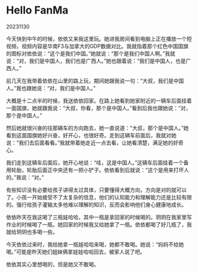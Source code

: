 # Hello FanMa 

20231130

今天快到中午的时候，依依又来我这里玩。她进我房间看到电脑上正在播放一个短视频，视频内容是华南F3与加拿大的GDP数据对比。我就指着那个红色中国国旗的图标对依依说：“这个是我们中国。”她就说：“那个是我们中国人啊。”我就说：“对，我们是中国人，我们也是广西人。”她也跟着说：“我们是中国人，也是广西人。”

前几天在我带着依依在山里的路上玩，期间她跟我说一句：“大叔，我们是中国人。”我也跟她说：“对，我们是中国人。”

大概是十二点半的时候，我送依依回家。在路上她看到她家附近的一辆车后面挂着一面国旗，她就跟我说：“大叔，你看，那个是中国人。”看到后我也跟她说：“对，那个是中国人。”

然后她就很兴奋的往那辆车的方向跑去，她一直说道：“大叔，那个是中国人。”她看到这面国旗她好兴奋，好开心，也很好奇。走到这辆车前面后，我就对她说：“我们去后面看看。”我就带着她走近一点去看，让她看清楚，满足她的好奇心。

我们走到这辆车后面后，她开心地说：“哇，这是中国人。”这辆车后面挂着一个备用轮胎，轮胎后面正中央还有一把小铲子。依依看到后就说：“这个是用来打坏人的。”我说：“对。”

有些知识没有必要给孩子讲得太过具体，只要懂得大概方向，方向是对的就可以了。小孩一开始接受不了太复杂的信息，他们的认知能力和理解能力还是比较有限的。强行给孩子灌输太多他难以理解的知识，反而会影响他们身心健康地成长。

依依昨天在我这喝了三瓶娃哈哈，其中一瓶是拿回家的时候喝的。玥玥在我家里写作业的时候喝了一瓶，她回家的时候我又给她拿了一瓶。依依都喝了好几瓶了，我就给玥玥也多喝一些。

今天依依过来时，我给她拿一瓶娃哈哈来喝，她都不敢喝。她说：“妈妈不给她喝。”可能是昨天她们姐妹俩拿娃娃哈哈回去，被家人说了吧。

依依其实心里想喝的，但是她又不敢喝。